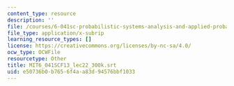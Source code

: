 ```yaml
---
content_type: resource
description: ''
file: /courses/6-041sc-probabilistic-systems-analysis-and-applied-probability-fall-2013/e50736b0b7656f4aa83d94576bbf1033_MIT6_041SCF13_lec22_300k.srt
file_type: application/x-subrip
learning_resource_types: []
license: https://creativecommons.org/licenses/by-nc-sa/4.0/
ocw_type: OCWFile
resourcetype: Other
title: MIT6_041SCF13_lec22_300k.srt
uid: e50736b0-b765-6f4a-a83d-94576bbf1033
---
```

